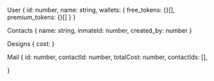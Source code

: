 User {
    id: number,
    name: string,
    wallets: {
        free_tokens: {}[],
        premium_tokens: {}[]
    }
}

Contacts {
    name: string,
    inmateId: number,
    created_by: number 
}

Designs {
    cost: 
}

Mail {
    id: number,
    contactId: number,
    totalCost: number,
    contactIds: [],

}